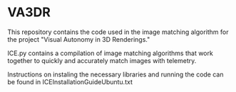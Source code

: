 # VA3DR

This repository contains the code used in the image matching algorithm for the project "Visual Autonomy in 3D Renderings."

ICE.py contains a compilation of image matching algorithms that work together to quickly and accurately match images with telemetry.

Instructions on instaling the necessary libraries and running the code can be found in ICEInstallationGuideUbuntu.txt

